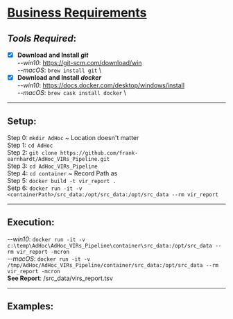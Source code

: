 # [Business Requirements](/Requirements.md)

## _Tools Required_:
- [x] **Download and Install _git_** \
--_win10_: https://git-scm.com/download/win \
--_macOS_: `brew install git` \
- [x] **Download and Install _docker_** \
--_win10_: https://docs.docker.com/desktop/windows/install \
--_macOS_: `brew cask install docker` \
  
---
## Setup:
Step 0: `mkdir AdHoc` ~ Location doesn't matter \
Step 1: `cd AdHoc` \
Step 2: `git clone https://github.com/frank-earnhardt/AdHoc_VIRs_Pipeline.git` \
Step 3: `cd AdHoc_VIRs_Pipeline` \
Step 4: `cd container` ~ Record Path as <containerPath> \
Step 5: `docker build -t vir_report .` \
Setp 6: `docker run -it -v <containerPath>/src_data:/opt/src_data:/opt/src_data --rm vir_report`

---
## Execution:
--_win10_: `docker run -it -v c:\temp\AdHoc\AdHoc_VIRs_Pipeline\container\src_data:/opt/src_data --rm vir_report -mcron` \
--_macOS_: `docker run -it -v /tmp/AdHoc/AdHoc_VIRs_Pipeline/container/src_data:/opt/src_data --rm vir_report -mcron`
 \
**See Report**: <containerPath>/src_data/virs_report.tsv

---
## Examples:

